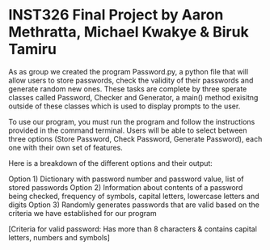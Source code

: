 # INST326 Final Project by Aaron Methratta, Michael Kwakye & Biruk Tamiru

As as group we created the program Password.py, a python file that will allow users to store passwords, 
check the validity of their passwords and generate random new ones. These tasks are complete by three
sperate classes called Password, Checker and Generator, a main() method exisitng outside of these
classes which is used to display prompts to the user.

To use our program, you must run the program and follow the instructions provided in the command terminal. 
Users will be able to select between three options (Store Password, Check Password, Generate Password), 
each one with their own set of features.

Here is a breakdown of the different options and their output:

Option 1) Dictionary with password number and password value, list of stored passwords
Option 2) Information about contents of a password being checked, frequency of symbols, capital letters, lowercase letters and digits
Option 3) Randomly generates passwords that are valid based on the criteria we have established for our program

[Criteria for valid password: Has more than 8 characters & contains capital letters, numbers and symbols]
